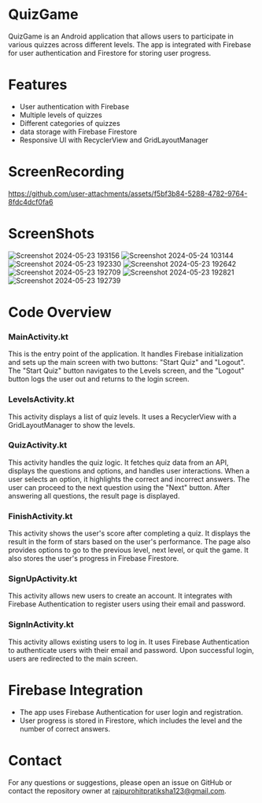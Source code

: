 # QuizGame
QuizGame is an Android application that allows users to participate in various quizzes across different levels. The app is integrated with Firebase for user authentication and Firestore for storing user progress.

# Features
* User authentication with Firebase
* Multiple levels of quizzes
* Different categories of quizzes
* data storage with Firebase Firestore
* Responsive UI with RecyclerView and GridLayoutManager

# ScreenRecording
  https://github.com/user-attachments/assets/f5bf3b84-5288-4782-9764-8fdc4dcf0fa6

# ScreenShots

![Screenshot 2024-05-23 193156](https://github.com/Pratiksha-Rajpurohit/QuizGame/assets/132194955/7ef8339e-8110-437a-afbb-4672e803ced4)
![Screenshot 2024-05-24 103144](https://github.com/Pratiksha-Rajpurohit/QuizGame/assets/132194955/72ad9f25-353d-4887-9157-113d2049dc10)
![Screenshot 2024-05-23 192330](https://github.com/Pratiksha-Rajpurohit/QuizGame/assets/132194955/5d78dc6f-7db0-424f-9264-9fdfd9e23c67)
![Screenshot 2024-05-23 192642](https://github.com/Pratiksha-Rajpurohit/QuizGame/assets/132194955/3826513c-ab8d-4c4b-905c-56cf362df39c)
![Screenshot 2024-05-23 192709](https://github.com/Pratiksha-Rajpurohit/QuizGame/assets/132194955/a7133ed2-ceba-41dd-ad47-0325d9b7b780)
![Screenshot 2024-05-23 192821](https://github.com/Pratiksha-Rajpurohit/QuizGame/assets/132194955/0647870f-a524-461a-be94-de1eac60c0ff)
![Screenshot 2024-05-23 192739](https://github.com/Pratiksha-Rajpurohit/QuizGame/assets/132194955/8cbb8d77-c4e3-4c4f-8731-6dddea90f72e)


  
# Code Overview
### MainActivity.kt
This is the entry point of the application. It handles Firebase initialization and sets up the main screen with two buttons: "Start Quiz" and "Logout". The "Start Quiz" button navigates to the Levels screen, and the "Logout" button logs the user out and returns to the login screen.

### LevelsActivity.kt
This activity displays a list of quiz levels. It uses a RecyclerView with a GridLayoutManager to show the levels.

### QuizActivity.kt
This activity handles the quiz logic. It fetches quiz data from an API, displays the questions and options, and handles user interactions. When a user selects an option, it highlights the correct and incorrect answers. The user can proceed to the next question using the "Next" button. After answering all questions, the result page is displayed.

### FinishActivity.kt
This activity shows the user's score after completing a quiz. It displays the result in the form of stars based on the user's performance. The page also provides options to go to the previous level, next level, or quit the game. It also stores the user's progress in Firebase Firestore.

### SignUpActivity.kt
This activity allows new users to create an account. It integrates with Firebase Authentication to register users using their email and password. 

### SignInActivity.kt
This activity allows existing users to log in. It uses Firebase Authentication to authenticate users with their email and password. Upon successful login, users are redirected to the main screen.

# Firebase Integration
* The app uses Firebase Authentication for user login and registration.
* User progress is stored in Firestore, which includes the level and the number of correct answers.

# Contact
For any questions or suggestions, please open an issue on GitHub or contact the repository owner at rajpurohitpratiksha123@gmail.com.
  
